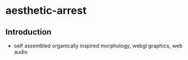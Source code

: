 aesthetic-arrest
================


## Introduction

- self assembled organically inspired morphology, webgl graphics, web audio 



